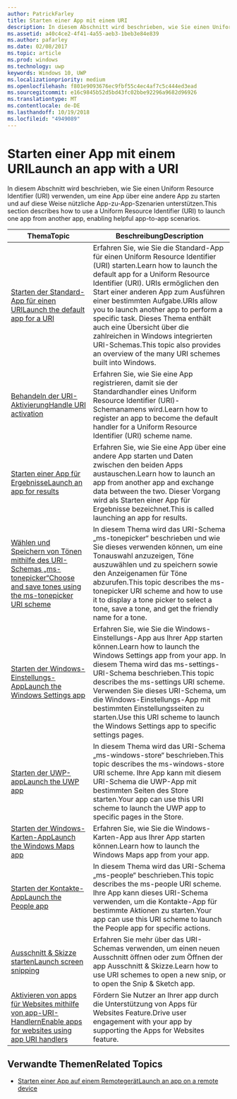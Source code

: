 ```yaml
---
author: PatrickFarley
title: Starten einer App mit einem URI
description: In diesem Abschnitt wird beschrieben, wie Sie einen Uniform Resource Identifier (URI) verwenden, um eine App über eine andere App zu starten.
ms.assetid: a40c4ce2-4f41-4a55-aeb3-1beb3e84e839
ms.author: pafarley
ms.date: 02/08/2017
ms.topic: article
ms.prod: windows
ms.technology: uwp
keywords: Windows 10, UWP
ms.localizationpriority: medium
ms.openlocfilehash: f801e9093676ec9fbf55c4ec4af7c5c444ed3ead
ms.sourcegitcommit: e16c9845b52d5bd43fc02bbe92296a9682d96926
ms.translationtype: MT
ms.contentlocale: de-DE
ms.lasthandoff: 10/19/2018
ms.locfileid: "4949089"
---
```

# <a name="launch-an-app-with-a-uri"></a><span data-ttu-id="4ee7c-104">Starten einer App mit einem URI</span><span class="sxs-lookup"><span data-stu-id="4ee7c-104">Launch an app with a URI</span></span>

<span data-ttu-id="4ee7c-105">In diesem Abschnitt wird beschrieben, wie Sie einen Uniform Resource Identifier (URI) verwenden, um eine App über eine andere App zu starten und auf diese Weise nützliche App-zu-App-Szenarien unterstützen.</span><span class="sxs-lookup"><span data-stu-id="4ee7c-105">This section describes how to use a Uniform Resource Identifier (URI) to launch one app from another app, enabling helpful app-to-app scenarios.</span></span>

| <span data-ttu-id="4ee7c-106">Thema</span><span class="sxs-lookup"><span data-stu-id="4ee7c-106">Topic</span></span> | <span data-ttu-id="4ee7c-107">Beschreibung</span><span class="sxs-lookup"><span data-stu-id="4ee7c-107">Description</span></span> |
|-------|-------------|
| [<span data-ttu-id="4ee7c-108">Starten der Standard-App für einen URI</span><span class="sxs-lookup"><span data-stu-id="4ee7c-108">Launch the default app for a URI</span></span>](launch-default-app.md) | <span data-ttu-id="4ee7c-109">Erfahren Sie, wie Sie die Standard-App für einen Uniform Resource Identifier (URI) starten.</span><span class="sxs-lookup"><span data-stu-id="4ee7c-109">Learn how to launch the default app for a Uniform Resource Identifier (URI).</span></span> <span data-ttu-id="4ee7c-110">URIs ermöglichen den Start einer anderen App zum Ausführen einer bestimmten Aufgabe.</span><span class="sxs-lookup"><span data-stu-id="4ee7c-110">URIs allow you to launch another app to perform a specific task.</span></span> <span data-ttu-id="4ee7c-111">Dieses Thema enthält auch eine Übersicht über die zahlreichen in Windows integrierten URI-Schemas.</span><span class="sxs-lookup"><span data-stu-id="4ee7c-111">This topic also provides an overview of the many URI schemes built into Windows.</span></span> |
| [<span data-ttu-id="4ee7c-112">Behandeln der URI-Aktivierung</span><span class="sxs-lookup"><span data-stu-id="4ee7c-112">Handle URI activation</span></span>](handle-uri-activation.md) | <span data-ttu-id="4ee7c-113">Erfahren Sie, wie Sie eine App registrieren, damit sie der Standardhandler eines Uniform Resource Identifier (URI)-Schemanamens wird.</span><span class="sxs-lookup"><span data-stu-id="4ee7c-113">Learn how to register an app to become the default handler for a Uniform Resource Identifier (URI) scheme name.</span></span> |
| [<span data-ttu-id="4ee7c-114">Starten einer App für Ergebnisse</span><span class="sxs-lookup"><span data-stu-id="4ee7c-114">Launch an app for results</span></span>](how-to-launch-an-app-for-results.md) | <span data-ttu-id="4ee7c-115">Erfahren Sie, wie Sie eine App über eine andere App starten und Daten zwischen den beiden Apps austauschen.</span><span class="sxs-lookup"><span data-stu-id="4ee7c-115">Learn how to launch an app from another app and exchange data between the two.</span></span> <span data-ttu-id="4ee7c-116">Dieser Vorgang wird als Starten einer App für Ergebnisse bezeichnet.</span><span class="sxs-lookup"><span data-stu-id="4ee7c-116">This is called launching an app for results.</span></span> |
| [<span data-ttu-id="4ee7c-117">Wählen und Speichern von Tönen mithilfe des URI-Schemas „ms-tonepicker“</span><span class="sxs-lookup"><span data-stu-id="4ee7c-117">Choose and save tones using the ms-tonepicker URI scheme</span></span>](launch-ringtone-picker.md) | <span data-ttu-id="4ee7c-118">In diesem Thema wird das URI-Schema „ms-tonepicker“ beschrieben und wie Sie dieses verwenden können, um eine Tonauswahl anzuzeigen, Töne auszuwählen und zu speichern sowie den Anzeigenamen für Töne abzurufen.</span><span class="sxs-lookup"><span data-stu-id="4ee7c-118">This topic describes the ms-tonepicker URI scheme and how to use it to display a tone picker to select a tone, save a tone, and get the friendly name for a tone.</span></span> |
| [<span data-ttu-id="4ee7c-119">Starten der Windows-Einstellungs-App</span><span class="sxs-lookup"><span data-stu-id="4ee7c-119">Launch the Windows Settings app</span></span>](launch-settings-app.md) | <span data-ttu-id="4ee7c-120">Erfahren Sie, wie Sie die Windows-Einstellungs-App aus Ihrer App starten können.</span><span class="sxs-lookup"><span data-stu-id="4ee7c-120">Learn how to launch the Windows Settings app from your app.</span></span> <span data-ttu-id="4ee7c-121">In diesem Thema wird das ms-settings-URI-Schema beschrieben.</span><span class="sxs-lookup"><span data-stu-id="4ee7c-121">This topic describes the ms-settings URI scheme.</span></span> <span data-ttu-id="4ee7c-122">Verwenden Sie dieses URI-Schema, um die Windows-Einstellungs-App mit bestimmten Einstellungsseiten zu starten.</span><span class="sxs-lookup"><span data-stu-id="4ee7c-122">Use this URI scheme to launch the Windows Settings app to specific settings pages.</span></span> |
| [<span data-ttu-id="4ee7c-123">Starten der UWP-app</span><span class="sxs-lookup"><span data-stu-id="4ee7c-123">Launch the UWP app</span></span>](launch-store-app.md) | <span data-ttu-id="4ee7c-124">In diesem Thema wird das URI-Schema „ms-windows-store“ beschrieben.</span><span class="sxs-lookup"><span data-stu-id="4ee7c-124">This topic describes the ms-windows-store URI scheme.</span></span> <span data-ttu-id="4ee7c-125">Ihre App kann mit diesem URI-Schema die UWP-App mit bestimmten Seiten des Store starten.</span><span class="sxs-lookup"><span data-stu-id="4ee7c-125">Your app can use this URI scheme to launch the UWP app to specific pages in the Store.</span></span> |
| [<span data-ttu-id="4ee7c-126">Starten der Windows-Karten-App</span><span class="sxs-lookup"><span data-stu-id="4ee7c-126">Launch the Windows Maps app</span></span>](launch-maps-app.md) | <span data-ttu-id="4ee7c-127">Erfahren Sie, wie Sie die Windows-Karten-App aus Ihrer App starten können.</span><span class="sxs-lookup"><span data-stu-id="4ee7c-127">Learn how to launch the Windows Maps app from your app.</span></span> |
| [<span data-ttu-id="4ee7c-128">Starten der Kontakte-App</span><span class="sxs-lookup"><span data-stu-id="4ee7c-128">Launch the People app</span></span>](launch-people-apps.md) | <span data-ttu-id="4ee7c-129">In diesem Thema wird das URI-Schema „ms-people“ beschrieben.</span><span class="sxs-lookup"><span data-stu-id="4ee7c-129">This topic describes the ms-people URI scheme.</span></span> <span data-ttu-id="4ee7c-130">Ihre App kann dieses URI-Schema verwenden, um die Kontakte-App für bestimmte Aktionen zu starten.</span><span class="sxs-lookup"><span data-stu-id="4ee7c-130">Your app can use this URI scheme to launch the People app for specific actions.</span></span> |
| [<span data-ttu-id="4ee7c-131">Ausschnitt & Skizze starten</span><span class="sxs-lookup"><span data-stu-id="4ee7c-131">Launch screen snipping</span></span>](launch-screen-snipping.md) | <span data-ttu-id="4ee7c-132">Erfahren Sie mehr über das URI-Schemas verwenden, um einen neuen Ausschnitt öffnen oder zum Öffnen der app Ausschnitt & Skizze.</span><span class="sxs-lookup"><span data-stu-id="4ee7c-132">Learn how to use URI schemes to open a new snip, or to open the Snip & Sketch app.</span></span> |
| [<span data-ttu-id="4ee7c-133">Aktivieren von apps für Websites mithilfe von app-URI-Handlern</span><span class="sxs-lookup"><span data-stu-id="4ee7c-133">Enable apps for websites using app URI handlers</span></span>](web-to-app-linking.md) | <span data-ttu-id="4ee7c-134">Fördern Sie Nutzer an Ihrer app durch die Unterstützung von Apps für Websites Feature.</span><span class="sxs-lookup"><span data-stu-id="4ee7c-134">Drive user engagement with your app by supporting the Apps for Websites feature.</span></span> |

## <a name="related-topics"></a><span data-ttu-id="4ee7c-135">Verwandte Themen</span><span class="sxs-lookup"><span data-stu-id="4ee7c-135">Related Topics</span></span>
* [<span data-ttu-id="4ee7c-136">Starten einer App auf einem Remotegerät</span><span class="sxs-lookup"><span data-stu-id="4ee7c-136">Launch an app on a remote device</span></span>](launch-a-remote-app.md)